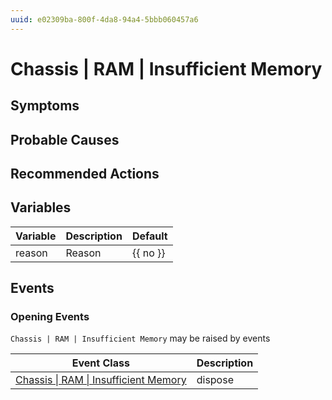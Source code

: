 ```yaml
---
uuid: e02309ba-800f-4da8-94a4-5bbb060457a6
---
```

# Chassis | RAM | Insufficient Memory

## Symptoms

## Probable Causes

## Recommended Actions

## Variables

Variable | Description | Default
--- | --- | ---
reason | Reason | {{ no }}

## Events

### Opening Events
`Chassis | RAM | Insufficient Memory` may be raised by events

Event Class | Description
--- | ---
[Chassis \| RAM \| Insufficient Memory](../../../event-classes/chassis/ram/insufficient-memory.md) | dispose
